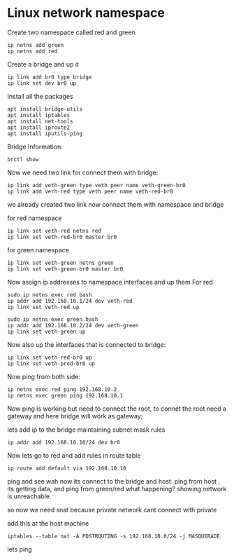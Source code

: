 # Linux network namespace

Create two namespace called red and green
```
ip netns add green 
ip netns add red
```
Create a bridge and up it
```
ip link add br0 type bridge
ip link set dev br0 up
```
Install all the packages
```
apt install bridge-utils
apt install iptables
apt install net-tools
apt install iproute2
apt install iputils-ping
```
Bridge Information:
```
brctl show
```
Now we need two link for connect them with bridge:
```
ip link add veth-green type veth peer name veth-green-br0
ip link add verh-red type veth peer name veth-red-br0
```
we already created two link now connect them with namespace and bridge

for red namespace
```
ip link set veth-red netns red
ip link set veth-red-br0 master br0
```
for green namespace
```
ip link set veth-green netns green
ip link set veth-green-br0 master br0
```
Now assign ip addresses to namespace interfaces and up them
For red
```
sudo ip netns exec red bash
ip addr add 192.168.10.1/24 dev veth-red
ip link set veth-red up
```

```
sudo ip netns exec green bash
ip addr add 192.168.10.2/24 dev veth-green
ip link set veth-green up
```
Now also up the interfaces that is connected to bridge:
```
ip link set veth-red-br0 up
ip link set veth-prod-br0 up
```
Now ping from both side:
```
ip netns exec red ping 192.168.10.2
ip netns exec green ping 192.168.10.1
```
Now ping is working but need to connect the root,
to connet the root need a gateway and here bridge will work as gateway;

lets add ip to the bridge maintaining subnet mask rules
```
ip addr add 192.168.10.10/24 dev br0
```
Now lets go to red and add rules in route table
```
ip route add default via 192.168.10.10
```
ping and see wah now its connect to the bridge and host.
ping from host , its getting data, and ping from green/red what happening? showing
network is unreachable.

so now we need snat because private network cant connect with private

add this at the host machine
```
iptables --table nat -A POSTROUTING -s 192.168.10.0/24 -j MASQUERADE
```
lets ping

